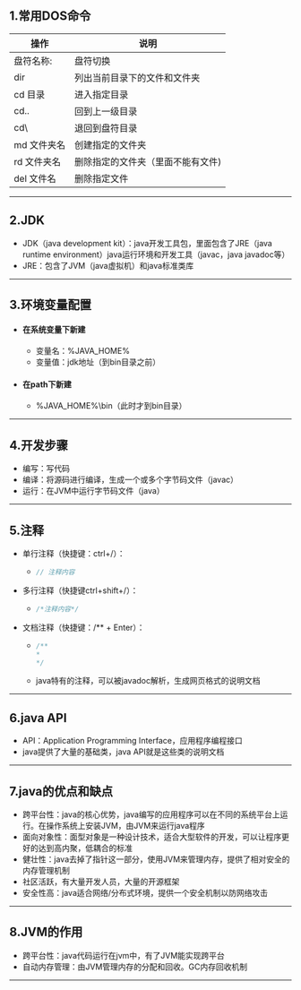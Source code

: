 ## 1.常用DOS命令

| 操作        | 说明                              |
| ----------- | --------------------------------- |
| 盘符名称:   | 盘符切换                          |
| dir         | 列出当前目录下的文件和文件夹      |
| cd 目录     | 进入指定目录                      |
| cd..        | 回到上一级目录                    |
| cd\         | 退回到盘符目录                    |
| md 文件夹名 | 创建指定的文件夹                  |
| rd 文件夹名 | 删除指定的文件夹（里面不能有文件) |
| del 文件名  | 删除指定文件                      |

------

## 2.JDK

- JDK（java development kit）：java开发工具包，里面包含了JRE（java runtime environment）java运行环境和开发工具（javac，java javadoc等）
- JRE：包含了JVM（java虚拟机）和java标准类库

------

## 3.环境变量配置

- #### 在系统变量下新建 

  - 变量名：%JAVA_HOME%
  - 变量值：jdk地址（到bin目录之前）

- #### 在path下新建

  -  %JAVA_HOME%\bin（此时才到bin目录）

------

## 4.开发步骤

- 编写：写代码
- 编译：将源码进行编译，生成一个或多个字节码文件（javac）
- 运行：在JVM中运行字节码文件（java）

------

## 5.注释

- 单行注释（快捷键：ctrl+/）：

  - ```java
    // 注释内容
    ```

- 多行注释（快捷键ctrl+shift+/）：

  - ```java
    /*注释内容*/
    ```

- 文档注释（快捷键：/** + Enter）：
  - ```java
    /**
    *
    */
    ```

  - java特有的注释，可以被javadoc解析，生成网页格式的说明文档

------

## 6.java API

- API：Application Programming Interface，应用程序编程接口
- java提供了大量的基础类，java API就是这些类的说明文档

------

## 7.java的优点和缺点

- 跨平台性：java的核心优势，java编写的应用程序可以在不同的系统平台上运行。在操作系统上安装JVM，由JVM来运行java程序
- 面向对象性：面型对象是一种设计技术，适合大型软件的开发，可以让程序更好的达到高内聚，低耦合的标准
- 健壮性：java去掉了指针这一部分，使用JVM来管理内存，提供了相对安全的内存管理机制
- 社区活跃，有大量开发人员，大量的开源框架
- 安全性高：java适合网络/分布式环境，提供一个安全机制以防网络攻击

------

## 8.JVM的作用

- 跨平台性：java代码运行在jvm中，有了JVM能实现跨平台
- 自动内存管理：由JVM管理内存的分配和回收。GC内存回收机制

------

## 